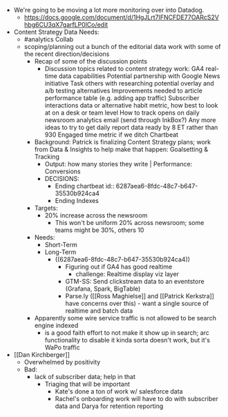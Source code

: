 - We're going to be moving a lot more monitoring over into Datadog.
	- https://docs.google.com/document/d/1HgJLrt7IFNCFDE77OARcS2Vhbg6CU3qX7garfLP0lCo/edit
- Content Strategy Data Needs:
	- #analytics Collab
	- scoping/planning out a bunch of the editorial data work with some of the recent direction/decisions
		- Recap of some of the discussion points
			- Discussion topics related to content strategy work:
			  GA4 real-time data capabilities
			  Potential partnership with Google News initiative
			  Task others with researching potential overlay and a/b testing alternatives
			  Improvements needed to article performance table (e.g. adding app traffic)
			  Subscriber interactions data or alternative habit metric, how best to look at on a desk or team level
			  How to track opens on daily newsroom analytics email (send through InkBox?)
			  Any more ideas to try to get daily report data ready by 8 ET rather than 930
			  Engaged time metric if we ditch Chartbeat
		- Background: Patrick is finalizing Content Strategy plans; work from Data & Insights to help make that happen: Goalsetting & Tracking
			- Output: how many stories they write | Performance: Conversions
			- DECISIONS:
				- Ending chartbeat
				  id:: 6287aea6-8fdc-48c7-b647-35530b924ca4
				- Ending Indexes
		- Targets:
			- 20% increase across the newsroom
				- This won't be uniform 20% across newsroom; some teams might be 30%, others 10
		- Needs:
			- Short-Term
			- Long-Term
				- ((6287aea6-8fdc-48c7-b647-35530b924ca4))
					- Figuring out if GA4 has good realtime
						- challenge: Realtime display viz layer
					- GTM-SS: Send clickstream data to an eventstore (Grafana, Spark, BigTable)
					- Parse.ly ([[Ross Maghielse]] and [[Patrick Kerkstra]] have concerns over this) - want a single source of realtime and batch data
		- Apparently some wire service traffic is not allowed to be search engine indexed
			- is a good faith effort to not make it show up in search; arc functionality to disable it kinda sorta doesn't work, but it's WaPo traffic
- [[Dan Kirchberger]]
	- Overwhelmed by positivity
	- Bad:
		- lack of subscriber data; help in that
			- Triaging that will be important
				- Kate's done a ton of work w/ salesforce data
				- Rachel's onboarding work will have to do with subscriber data and Darya for retention reporting